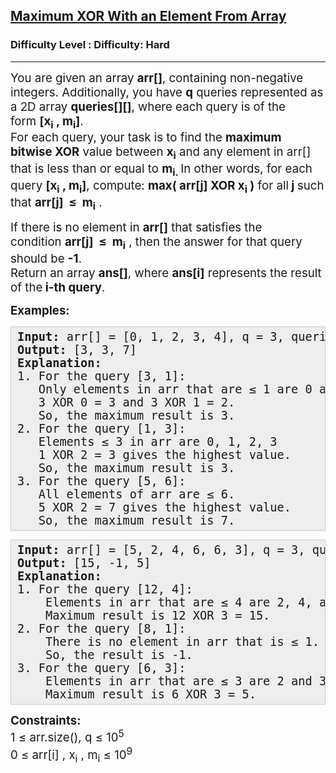 <h2><a href="https://www.geeksforgeeks.org/problems/maximum-xor-with-an-element-from-array/1">Maximum XOR With an Element From Array</a></h2><h3>Difficulty Level : Difficulty: Hard</h3><hr><div class="problems_problem_content__Xm_eO"><p><span style="font-size: 14pt;">You are given an array&nbsp;<strong>arr[]</strong>, containing non-negative integers. Additionally, you have&nbsp;<strong>q</strong>&nbsp;queries represented as a 2D array&nbsp;<strong>queries[][]</strong>, where each query is of the form&nbsp;<strong>[x<sub>i</sub>&nbsp;, m<sub>i</sub>]</strong>.<br>For each query, your task is to find the&nbsp;<strong>maximum bitwise XOR</strong>&nbsp;value between&nbsp;<strong>x<sub>i</sub></strong>&nbsp;and any element in arr[] that is less than or equal to&nbsp;<strong>m<sub>i.&nbsp;</sub></strong></span><span style="font-size: 18.6667px;">In other words, for each query&nbsp;<strong>[x<sub>i</sub>&nbsp;, m<sub>i</sub>]</strong>, compute:&nbsp;</span><strong style="font-size: 18.6667px;">max( arr[j] XOR x<sub>i</sub>&nbsp;)</strong><span style="font-size: 18.6667px;">&nbsp;for all</span><strong style="font-size: 18.6667px;">&nbsp;j&nbsp;</strong><span style="font-size: 18.6667px;">such that&nbsp;</span><strong style="font-size: 18.6667px;">arr[j]&nbsp; ≤&nbsp; m<sub>i</sub></strong><span style="font-size: 18.6667px;"> .</span></p>
<p><span style="font-size: 18.6667px;">If there is no element in&nbsp;<strong>arr[]</strong>&nbsp;that satisfies the condition&nbsp;<strong>arr[j]&nbsp; ≤&nbsp; m<sub>i</sub></strong>&nbsp;, then the answer for that query should be&nbsp;<strong>-1</strong>.</span><span style="font-size: 14pt;"><br>Return an array&nbsp;<strong>ans[]</strong>, where&nbsp;<strong>ans[i]</strong>&nbsp;represents the result of the<strong>&nbsp;i-th query</strong>.</span></p>
<p><span style="font-size: 14pt;"><strong>Examples:</strong></span></p>
<pre style="background: #eeeeee; border: 1px solid #cccccc; padding: 5px 10px; --darkreader-inline-bgimage: initial; --darkreader-inline-bgcolor: #222426; --darkreader-inline-border-top: #3e4446; --darkreader-inline-border-right: #3e4446; --darkreader-inline-border-bottom: #3e4446; --darkreader-inline-border-left: #3e4446;"><span style="font-size: 14pt;"><strong>Input: </strong>arr[] = [0, 1, 2, 3, 4], q = 3, queries[][] = [[3, 1], [1, 3], [5, 6]]<br><strong>Output:</strong> [3, 3, 7]<br><strong>Explanation:&nbsp;<br></strong>1. For the query [3, 1]:<br>   Only elements in arr that are ≤ 1 are 0 and 1.<br>   3 XOR 0 = 3 and 3 XOR 1 = 2.<br>   So, the maximum result is 3.<br>2. For the query [1, 3]:
   Elements ≤ 3 in arr are 0, 1, 2, 3<br>   1 XOR 2 = 3 gives the highest value.<br>   So, the maximum result is 3.<br>3. For the query [5, 6]:
   All elements of arr are ≤ 6.<br>   5 XOR 2 = 7 gives the highest value.<br>   So, the maximum result is 7.</span></pre>
<pre style="background: #eeeeee; border: 1px solid #cccccc; padding: 5px 10px; --darkreader-inline-bgimage: initial; --darkreader-inline-bgcolor: #222426; --darkreader-inline-border-top: #3e4446; --darkreader-inline-border-right: #3e4446; --darkreader-inline-border-bottom: #3e4446; --darkreader-inline-border-left: #3e4446;"><span style="font-size: 14pt;"><strong>Input: </strong>arr[] = [5, 2, 4, 6, 6, 3], q = 3, queries[][] = [[12, 4], [8, 1], [6, 3]]<br><strong>Output:</strong> [15, -1, 5]<br><strong>Explanation:</strong><br>1.&nbsp;For the query [12, 4]:</span><br><span style="font-size: 14pt;">&nbsp; &nbsp; Elements in arr that are ≤ 4 are 2, 4, and 3.</span><br><span style="font-size: 14pt;">&nbsp; &nbsp; Maximum result is 12 XOR 3 = 15.</span><br><span style="font-size: 14pt;">2. For the query [8, 1]:</span><br><span style="font-size: 14pt;">&nbsp; &nbsp; There is no element in arr that is ≤ 1.</span><br><span style="font-size: 14pt;">&nbsp; &nbsp; So, the result is -1.</span><br><span style="font-size: 14pt;">3. For the query [6, 3]:</span><br><span style="font-size: 14pt;">&nbsp; &nbsp; Elements in arr that are ≤ 3 are 2 and 3.</span><br><span style="font-size: 14pt;">&nbsp; &nbsp; Maximum result is 6 XOR 3 = 5.</span></pre>
<p><span style="font-size: 14pt;"><strong>Constraints:</strong><br>1 ≤ arr.size(), q ≤ 10<sup>5</sup><br>0 ≤ arr[i] , x<sub>i</sub>&nbsp;, m<sub>i</sub>&nbsp;≤ 10<sup>9</sup></span></p></div>